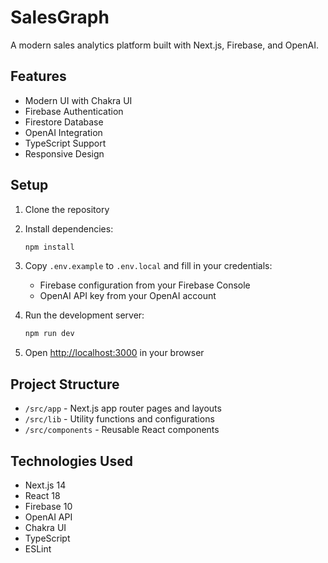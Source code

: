 # SalesGraph

A modern sales analytics platform built with Next.js, Firebase, and OpenAI.

## Features

- Modern UI with Chakra UI
- Firebase Authentication
- Firestore Database
- OpenAI Integration
- TypeScript Support
- Responsive Design

## Setup

1. Clone the repository
2. Install dependencies:
   ```bash
   npm install
   ```

3. Copy `.env.example` to `.env.local` and fill in your credentials:
   - Firebase configuration from your Firebase Console
   - OpenAI API key from your OpenAI account

4. Run the development server:
   ```bash
   npm run dev
   ```

5. Open [http://localhost:3000](http://localhost:3000) in your browser

## Project Structure

- `/src/app` - Next.js app router pages and layouts
- `/src/lib` - Utility functions and configurations
- `/src/components` - Reusable React components

## Technologies Used

- Next.js 14
- React 18
- Firebase 10
- OpenAI API
- Chakra UI
- TypeScript
- ESLint
